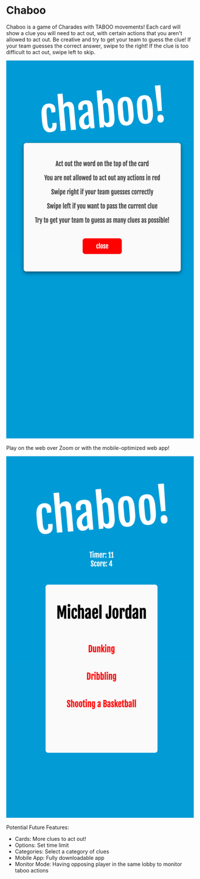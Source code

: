 # Chaboo
Chaboo is a game of Charades with TABOO movements!
Each card will show a clue you will need to act out, with certain actions that you aren't allowed to act out. Be creative and try to get your team to guess the clue!
If your team guesses the correct answer, swipe to the right! If the clue is too difficult to act out, swipe left to skip.

<img width="1511" alt="chaboo-how" src="./assets/chaboo-howtoplay.png">

Play on the web over Zoom or with the mobile-optimized web app!

<img width="1511" alt="chaboo-card" src="./assets/chaboo-card.png">

Potential Future Features:
- Cards: More clues to act out!
- Options: Set time limit
- Categories: Select a category of clues
- Mobile App: Fully downloadable app
- Monitor Mode: Having opposing player in the same lobby to monitor taboo actions
